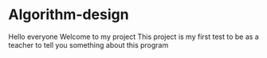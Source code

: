 # Algorithm-design
Hello everyone
Welcome to my project
This project is my first test to be as a teacher to tell you something about this program
